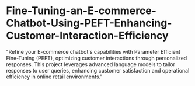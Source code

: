 # Fine-Tuning-an-E-commerce-Chatbot-Using-PEFT-Enhancing-Customer-Interaction-Efficiency
"Refine your E-commerce chatbot's capabilities with Parameter Efficient Fine-Tuning (PEFT), optimizing customer interactions through personalized responses. This project leverages advanced language models to tailor responses to user queries, enhancing customer satisfaction and operational efficiency in online retail environments."
